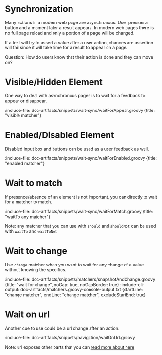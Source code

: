 # Synchronization

Many actions in a modern web page are asynchronous. User presses a button and a moment later a result appears.
In modern web pages there is no full page reload and only a portion of a page will be changed. 

If a test will try to assert a value after a user action, chances are assertion will fail since it will take time 
for a result to appear on a page. 

Question: How do users know that their action is done and they can move on?  

# Visible/Hidden Element

One way to deal with asynchronous pages is to wait for a feedback to appear or disappear.

:include-file: doc-artifacts/snippets/wait-sync/waitForAppear.groovy {title: "visible matcher"}

# Enabled/Disabled Element

Disabled input box and buttons can be used as a user feedback as well.

:include-file: doc-artifacts/snippets/wait-sync/waitForEnabled.groovy {title: "enabled matcher"}

# Wait to match

If presence/absence of an element is not important, you can directly to wait for a matcher to match.

:include-file: doc-artifacts/snippets/wait-sync/waitForMatch.groovy {title: "waitTo any matcher"}

Note: any matcher that you can use with `should` and `shouldNot` can be used with `waitTo` and `waitToNot`

# Wait to change

Use `change` matcher when you want to wait for any change of a value without knowing the specifics.

:include-file: doc-artifacts/snippets/matchers/snapshotAndChange.groovy {title: "wait for change", noGap: true, noGapBorder: true}
:include-cli-output: doc-artifacts/matchers.groovy-console-output.txt {startLine: "change matcher", endLine: "change matcher", excludeStartEnd: true}

# Wait on url

Another cue to use could be a url change after an action.

:include-file: doc-artifacts/snippets/navigation/waitOnUrl.groovy

Note: url exposes other parts that you can [read more about here](browser/navigation#assert-url) 

